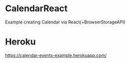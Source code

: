 # CalendarReact
Example creating Calendar via React(+BrowserStorageAPI)

# Heroku
https://calendar-events-example.herokuapp.com/
